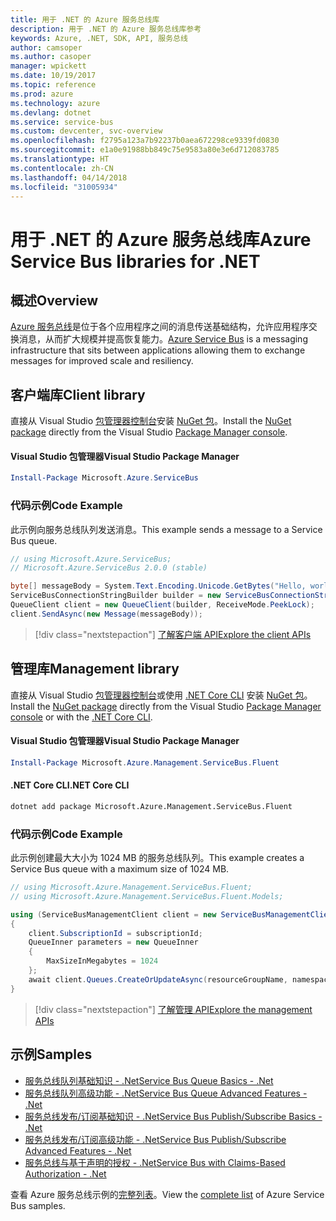 ```yaml
---
title: 用于 .NET 的 Azure 服务总线库
description: 用于 .NET 的 Azure 服务总线库参考
keywords: Azure, .NET, SDK, API, 服务总线
author: camsoper
ms.author: casoper
manager: wpickett
ms.date: 10/19/2017
ms.topic: reference
ms.prod: azure
ms.technology: azure
ms.devlang: dotnet
ms.service: service-bus
ms.custom: devcenter, svc-overview
ms.openlocfilehash: f2795a123a7b92237b0aea672298ce9339fd0830
ms.sourcegitcommit: e1a0e91988bb849c75e9583a80e3e6d712083785
ms.translationtype: HT
ms.contentlocale: zh-CN
ms.lasthandoff: 04/14/2018
ms.locfileid: "31005934"
---
```

# <a name="azure-service-bus-libraries-for-net"></a><span data-ttu-id="7b609-104">用于 .NET 的 Azure 服务总线库</span><span class="sxs-lookup"><span data-stu-id="7b609-104">Azure Service Bus libraries for .NET</span></span>

## <a name="overview"></a><span data-ttu-id="7b609-105">概述</span><span class="sxs-lookup"><span data-stu-id="7b609-105">Overview</span></span>

<span data-ttu-id="7b609-106">[Azure 服务总线](https://docs.microsoft.com/azure/service-bus-messaging/service-bus-messaging-overview)是位于各个应用程序之间的消息传送基础结构，允许应用程序交换消息，从而扩大规模并提高恢复能力。</span><span class="sxs-lookup"><span data-stu-id="7b609-106">[Azure Service Bus](https://docs.microsoft.com/azure/service-bus-messaging/service-bus-messaging-overview) is a messaging infrastructure that sits between applications allowing them to exchange messages for improved scale and resiliency.</span></span>

## <a name="client-library"></a><span data-ttu-id="7b609-107">客户端库</span><span class="sxs-lookup"><span data-stu-id="7b609-107">Client library</span></span>

<span data-ttu-id="7b609-108">直接从 Visual Studio [包管理器控制台][PackageManager]安装 [NuGet 包](https://www.nuget.org/packages/Microsoft.Azure.ServiceBus)。</span><span class="sxs-lookup"><span data-stu-id="7b609-108">Install the [NuGet package](https://www.nuget.org/packages/Microsoft.Azure.ServiceBus) directly from the Visual Studio [Package Manager console][PackageManager].</span></span>

#### <a name="visual-studio-package-manager"></a><span data-ttu-id="7b609-109">Visual Studio 包管理器</span><span class="sxs-lookup"><span data-stu-id="7b609-109">Visual Studio Package Manager</span></span>

```powershell
Install-Package Microsoft.Azure.ServiceBus
```

### <a name="code-example"></a><span data-ttu-id="7b609-110">代码示例</span><span class="sxs-lookup"><span data-stu-id="7b609-110">Code Example</span></span>

<span data-ttu-id="7b609-111">此示例向服务总线队列发送消息。</span><span class="sxs-lookup"><span data-stu-id="7b609-111">This example sends a message to a Service Bus queue.</span></span>

```csharp
// using Microsoft.Azure.ServiceBus;
// Microsoft.Azure.ServiceBus 2.0.0 (stable)

byte[] messageBody = System.Text.Encoding.Unicode.GetBytes("Hello, world!");
ServiceBusConnectionStringBuilder builder = new ServiceBusConnectionStringBuilder(connectionString);
QueueClient client = new QueueClient(builder, ReceiveMode.PeekLock);
client.SendAsync(new Message(messageBody));
```

> [!div class="nextstepaction"]
> [<span data-ttu-id="7b609-112">了解客户端 API</span><span class="sxs-lookup"><span data-stu-id="7b609-112">Explore the client APIs</span></span>](/dotnet/api/overview/azure/servicebus/client)


## <a name="management-library"></a><span data-ttu-id="7b609-113">管理库</span><span class="sxs-lookup"><span data-stu-id="7b609-113">Management library</span></span>

<span data-ttu-id="7b609-114">直接从 Visual Studio [包管理器控制台][PackageManager]或使用 [.NET Core CLI][DotNetCLI] 安装 [NuGet 包](https://www.nuget.org/packages/Microsoft.Azure.Management.ServiceBus.Fluent)。</span><span class="sxs-lookup"><span data-stu-id="7b609-114">Install the [NuGet package](https://www.nuget.org/packages/Microsoft.Azure.Management.ServiceBus.Fluent) directly from the Visual Studio [Package Manager console][PackageManager] or with the [.NET Core CLI][DotNetCLI].</span></span>

#### <a name="visual-studio-package-manager"></a><span data-ttu-id="7b609-115">Visual Studio 包管理器</span><span class="sxs-lookup"><span data-stu-id="7b609-115">Visual Studio Package Manager</span></span>

```powershell
Install-Package Microsoft.Azure.Management.ServiceBus.Fluent
```

#### <a name="net-core-cli"></a><span data-ttu-id="7b609-116">.NET Core CLI</span><span class="sxs-lookup"><span data-stu-id="7b609-116">.NET Core CLI</span></span>

```bash
dotnet add package Microsoft.Azure.Management.ServiceBus.Fluent
```

### <a name="code-example"></a><span data-ttu-id="7b609-117">代码示例</span><span class="sxs-lookup"><span data-stu-id="7b609-117">Code Example</span></span>

<span data-ttu-id="7b609-118">此示例创建最大大小为 1024 MB 的服务总线队列。</span><span class="sxs-lookup"><span data-stu-id="7b609-118">This example creates a Service Bus queue with a maximum size of 1024 MB.</span></span>

```csharp
// using Microsoft.Azure.Management.ServiceBus.Fluent;
// using Microsoft.Azure.Management.ServiceBus.Fluent.Models;

using (ServiceBusManagementClient client = new ServiceBusManagementClient(credentials))
{
    client.SubscriptionId = subscriptionId;
    QueueInner parameters = new QueueInner
    {
        MaxSizeInMegabytes = 1024
    };
    await client.Queues.CreateOrUpdateAsync(resourceGroupName, namespaceName, queueName, parameters);
}
```

> [!div class="nextstepaction"]
> [<span data-ttu-id="7b609-119">了解管理 API</span><span class="sxs-lookup"><span data-stu-id="7b609-119">Explore the management APIs</span></span>](/dotnet/api/overview/azure/servicebus/management)

## <a name="samples"></a><span data-ttu-id="7b609-120">示例</span><span class="sxs-lookup"><span data-stu-id="7b609-120">Samples</span></span>

- [<span data-ttu-id="7b609-121">服务总线队列基础知识 - .Net</span><span class="sxs-lookup"><span data-stu-id="7b609-121">Service Bus Queue Basics - .Net</span></span>](https://azure.microsoft.com/resources/samples/service-bus-dotnet-manage-queue-with-basic-features/)
- [<span data-ttu-id="7b609-122">服务总线队列高级功能 - .Net</span><span class="sxs-lookup"><span data-stu-id="7b609-122">Service Bus Queue Advanced Features - .Net</span></span>](https://azure.microsoft.com/resources/samples/service-bus-dotnet-manage-queue-with-advanced-features/)
- [<span data-ttu-id="7b609-123">服务总线发布/订阅基础知识 - .Net</span><span class="sxs-lookup"><span data-stu-id="7b609-123">Service Bus Publish/Subscribe Basics - .Net</span></span>](https://azure.microsoft.com/resources/samples/service-bus-dotnet-manage-publish-subscribe-with-basic-features/)
- [<span data-ttu-id="7b609-124">服务总线发布/订阅高级功能 - .Net</span><span class="sxs-lookup"><span data-stu-id="7b609-124">Service Bus Publish/Subscribe Advanced Features - .Net</span></span>](https://azure.microsoft.com/resources/samples/service-bus-dotnet-manage-publish-subscribe-with-advanced-features/)
- [<span data-ttu-id="7b609-125">服务总线与基于声明的授权 - .Net</span><span class="sxs-lookup"><span data-stu-id="7b609-125">Service Bus with Claims-Based Authorization - .Net</span></span>](https://azure.microsoft.com/resources/samples/service-bus-dotnet-manage-with-claims-based-authorization/)

<span data-ttu-id="7b609-126">查看 Azure 服务总线示例的[完整列表](https://azure.microsoft.com/resources/samples/?term=service+bus)。</span><span class="sxs-lookup"><span data-stu-id="7b609-126">View the [complete list](https://azure.microsoft.com/resources/samples/?term=service+bus) of Azure Service Bus samples.</span></span>


[PackageManager]: https://docs.microsoft.com/nuget/tools/package-manager-console
[DotNetCLI]: https://docs.microsoft.com/dotnet/core/tools/dotnet-add-package
